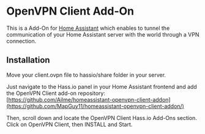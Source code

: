 # OpenVPN Client Add-On

This is a Add-On for [Home Assistant](https://www.home-assistant.io) which enables to tunnel the communication of your Home Assistant server with the world through a VPN connection.

## Installation

Move your client.ovpn file to hassio/share folder in your server.

Just navigate to the Hass.io panel in your Home Assistant frontend and add the OpenVPN Client add-on repository: [https://github.com/Ailme/homeassistant-openvpn-client-addon](https://github.com/MapGuy11/homeassistant-openvpn-client-addon/)

Then, scroll down and locate the OpenVPN Client Hass.io Add-Ons section. Click on OpenVPN Client, then INSTALL and Start.
